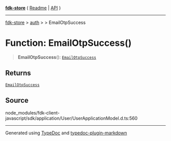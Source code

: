 [**fdk-store**](../../../README.md) ( [Readme](../../../README.md) \| [API](../../../API.md) )

---

[fdk-store](../../../API.md) > [auth](../../README.md) > [<internal>](../README.md) > EmailOtpSuccess

# Function: EmailOtpSuccess()

> **EmailOtpSuccess**(): [`EmailOtpSuccess`](../type-aliases/type-alias.EmailOtpSuccess.md)

## Returns

[`EmailOtpSuccess`](../type-aliases/type-alias.EmailOtpSuccess.md)

## Source

node_modules/fdk-client-javascript/sdk/application/User/UserApplicationModel.d.ts:560

---

Generated using [TypeDoc](https://typedoc.org/) and [typedoc-plugin-markdown](https://www.npmjs.com/package/typedoc-plugin-markdown)
